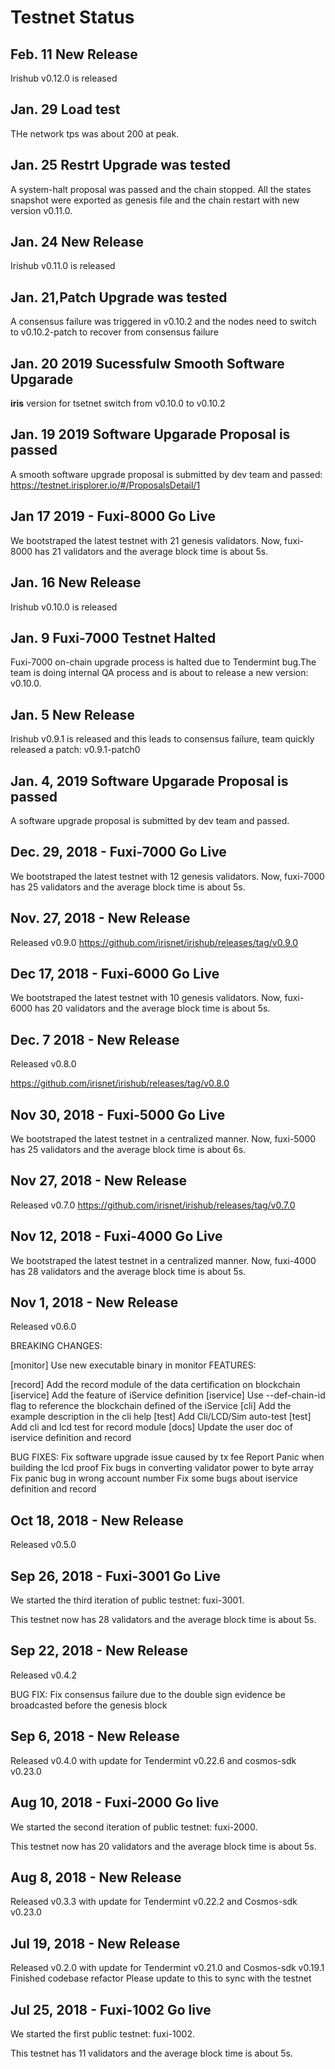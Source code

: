 # Testnet Status

## Feb. 11  New Release
Irishub v0.12.0 is released 

## Jan. 29 Load test

THe network tps was about 200 at peak.

## Jan. 25 Restrt Upgrade was tested 
A system-halt proposal was passed and the chain stopped. All the states snapshot were exported as genesis file and the chain restart with new version v0.11.0.

## Jan. 24  New Release
Irishub v0.11.0 is released 

## Jan. 21,Patch Upgrade was tested 
A consensus failure was triggered in v0.10.2 and the nodes need to switch to v0.10.2-patch to recover from consensus failure

## Jan. 20 2019 Sucessfulw Smooth Software Upgarade 
**iris** version for tsetnet switch from v0.10.0 to v0.10.2

## Jan. 19 2019 Software Upgarade Proposal is passed
A smooth software upgrade proposal is submitted by dev team and passed: https://testnet.irisplorer.io/#/ProposalsDetail/1

## Jan 17 2019 - Fuxi-8000 Go Live

We bootstraped the latest testnet with 21 genesis validators. Now, fuxi-8000 has 21 validators and the average block time is about 5s.
## Jan. 16  New Release
Irishub v0.10.0 is released 

## Jan. 9 Fuxi-7000 Testnet Halted
Fuxi-7000 on-chain upgrade process is halted due to Tendermint bug.The team is doing internal QA process and is about to release a new version: v0.10.0. 

## Jan. 5  New Release
Irishub v0.9.1 is released and this leads to consensus failure, team quickly released a patch: v0.9.1-patch0

## Jan. 4, 2019 Software Upgarade Proposal is passed
A software upgrade proposal is submitted by dev team and passed.

## Dec. 29, 2018 - Fuxi-7000 Go Live

We bootstraped the latest testnet with 12 genesis validators. Now, fuxi-7000 has 25 validators and the average block time is about 5s.

## Nov. 27, 2018 - New Release

Released v0.9.0
https://github.com/irisnet/irishub/releases/tag/v0.9.0
## Dec 17, 2018 - Fuxi-6000 Go Live

We bootstraped the latest testnet with 10 genesis validators. Now, fuxi-6000 has 20 validators and the average block time is about 5s.

## Dec. 7 2018 - New Release

Released v0.8.0

https://github.com/irisnet/irishub/releases/tag/v0.8.0

## Nov 30, 2018 - Fuxi-5000 Go Live

We bootstraped the latest testnet in a centralized manner. Now, fuxi-5000 has 25 validators and the average block time is about 6s.
## Nov 27, 2018 - New Release

Released v0.7.0
https://github.com/irisnet/irishub/releases/tag/v0.7.0


## Nov 12, 2018 - Fuxi-4000 Go Live

We bootstraped the latest testnet in a centralized manner. Now, fuxi-4000 has 28 validators and the average block time is about 5s.

## Nov 1, 2018 - New Release

Released v0.6.0

BREAKING CHANGES:

[monitor] Use new executable binary in monitor
FEATURES:

[record] Add the record module of the data certification on blockchain
[iservice] Add the feature of iService definition
[iservice] Use --def-chain-id flag to reference the blockchain defined of the iService
[cli] Add the example description in the cli help
[test] Add Cli/LCD/Sim auto-test
[test] Add cli and lcd test for record module
[docs] Update the user doc of iservice definition and record

BUG FIXES:
Fix software upgrade issue caused by tx fee
Report Panic when building the lcd proof
Fix bugs in converting validator power to byte array
Fix panic bug in wrong account number
Fix some bugs about iservice definition and record

## Oct 18, 2018 - New Release

Released v0.5.0


## Sep 26, 2018 - Fuxi-3001 Go Live

We started the third iteration of public testnet: fuxi-3001.

This testnet now has 28 validators and the average block time is about 5s. 

## Sep 22, 2018 - New Release

Released v0.4.2

BUG FIX: Fix consensus failure due to the double sign evidence be broadcasted before the genesis block

## Sep 6, 2018 - New Release

Released v0.4.0 with update for Tendermint v0.22.6 and cosmos-sdk v0.23.0

## Aug 10, 2018 - Fuxi-2000 Go live

We started the second iteration of public testnet: fuxi-2000.

This testnet now has 20 validators and the average block time is about 5s. 

## Aug 8, 2018 - New Release

Released v0.3.3 with update for Tendermint v0.22.2 and Cosmos-sdk v0.23.0

## Jul 19, 2018 - New Release

Released v0.2.0 with update for Tendermint v0.21.0 and Cosmos-sdk v0.19.1
Finished codebase refactor 
Please update to this to sync with the testnet

## Jul 25, 2018 - Fuxi-1002 Go live

We started the first public testnet: fuxi-1002.

This testnet has 11 validators and the average block time is about 5s. 
